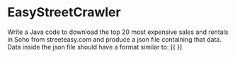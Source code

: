 # EasyStreetCrawler
Write a Java code to download the top 20 most expensive sales and rentals in Soho from streeteasy.com and produce a json file containing that data.  Data inside the json file should have a format similar to:   [{   }]
